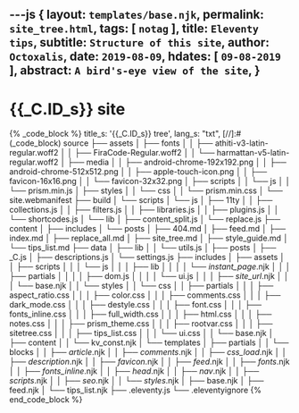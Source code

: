 ---js
{
  layout:    `templates/base.njk`,
  permalink: `site_tree.html`,
  tags:      [ `notag` ],
  title:     `Eleventy tips`,
  subtitle:  `Structure of this site`,
  author:    `Octoxalis`,
  date:      `2019-08-09`,
  hdates:     [ `09-08-2019` ],
  abstract:  `A bird's-eye view of the site`,
  }
---
[comment]: # (======== Post ========)
# {{_C.ID_s}} site

{% _code_block %}
    title_s: '{{_C.ID_s}} tree',
    lang_s: "txt",
[//]:#(_code_block)
source
├── assets
│   ├── fonts
│   │   ├── athiti-v3-latin-regular.woff2
│   │   ├── FiraCode-Regular.woff2
│   │   └── harmattan-v5-latin-regular.woff2
│   ├── media
│   │   ├── android-chrome-192x192.png
│   │   ├── android-chrome-512x512.png
│   │   ├── apple-touch-icon.png
│   │   ├── favicon-16x16.png
│   │   └── favicon-32x32.png
│   ├── scripts
│   │   └── js
│   │       └── prism.min.js
│   ├── styles
│   │   └── css
│   │       └── prism.min.css
│   └── site.webmanifest
├── build
│   └── scripts
│       └── js
│           ├── 11ty
│           │   ├── collections.js
│           │   ├── filters.js
│           │   ├── libraries.js
│           │   ├── plugins.js
│           │   └── shortcodes.js
│           └── lib
│               ├── content_split.js
│               └── replace.js
├── content
│   ├── includes
│   └── posts
│       ├── 404.md
│       ├── feed.md
│       ├── index.md
│       ├── replace_all.md
│       ├── site_tree.md
│       ├── style_guide.md
│       └── tips_list.md
├── data
│   ├── lib
│   │   └── utils.js
│   ├── posts
│   ├── _C.js
│   ├── descriptions.js
│   └── settings.js
├── includes
│   ├── assets
│   │   ├── scripts
│   │   │   └── js
│   │   │       ├── lib
│   │   │       │   └── _instant_page_.njk
│   │   │       ├── partials
│   │   │       │   ├── dom.js
│   │   │       │   └── ui.js
│   │   │       ├── _site_url_.njk
│   │   │       └── base.njk
│   │   └── styles
│   │       └── css
│   │           ├── partials
│   │           │   ├── aspect_ratio.css
│   │           │   ├── color.css
│   │           │   ├── comments.css
│   │           │   ├── dark_mode.css
│   │           │   ├── destyle.css
│   │           │   ├── font.css
│   │           │   ├── fonts_inline.css
│   │           │   ├── full_width.css
│   │           │   ├── html.css
│   │           │   ├── notes.css
│   │           │   ├── prism_theme.css
│   │           │   ├── rootvar.css
│   │           │   ├── sitetree.css
│   │           │   ├── tips_list.css
│   │           │   └── ui.css
│   │           └── base.njk
│   ├── content
│   │   └── kv_const.njk
│   └── templates
│       ├── partials
│       │   └── blocks
│       │       ├── _article_.njk
│       │       ├── _comments_.njk
│       │       ├── _css_load_.njk
│       │       ├── _description_.njk
│       │       ├── _favicon_.njk
│       │       ├── _feed_.njk
│       │       ├── _fonts_.njk
│       │       ├── _fonts_inline_.njk
│       │       ├── _head_.njk
│       │       ├── _nav_.njk
│       │       ├── _scripts_.njk
│       │       ├── _seo_.njk
│       │       └── _styles_.njk
│       ├── base.njk
│       ├── feed.njk
│       └── tips_list.njk
├── .eleventy.js
└── .eleventyignore
{% end_code_block %}

[comment]: # (======== Links ========)

[11ty]: https://11ty.io
